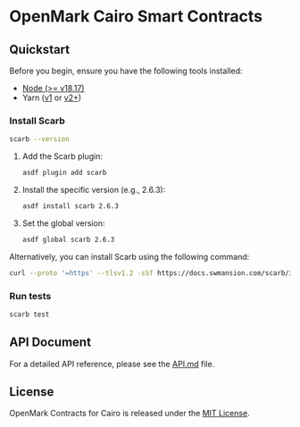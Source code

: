 # OpenMark Cairo Smart Contracts

## Quickstart

Before you begin, ensure you have the following tools installed:

- [Node (>= v18.17)](https://nodejs.org/en/download/)
- Yarn ([v1](https://classic.yarnpkg.com/en/docs/install/) or [v2+](https://yarnpkg.com/getting-started/install))

### Install Scarb

```sh
scarb --version
```

1. Add the Scarb plugin:

    ```bash
    asdf plugin add scarb
    ```

2. Install the specific version (e.g., 2.6.3):

    ```bash
    asdf install scarb 2.6.3
    ```

3. Set the global version:

    ```bash
    asdf global scarb 2.6.3
    ```

Alternatively, you can install Scarb using the following command:

```bash
curl --proto '=https' --tlsv1.2 -sSf https://docs.swmansion.com/scarb/install.sh | sh -s -- -v 2.6.3
```

### Run tests

```bash
scarb test
```

## API Document

For a detailed API reference, please see the [API.md](./API.md) file.

## License

OpenMark Contracts for Cairo is released under the [MIT License](LICENSE).